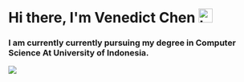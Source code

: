 # Hi there, I'm Venedict Chen <img src="https://user-images.githubusercontent.com/1303154/88677602-1635ba80-d120-11ea-84d8-d263ba5fc3c0.gif" width="28px" height="28px" alt="hi"> </h1>
### I am currently currently pursuing my degree in Computer Science At University of Indonesia.

<!-- GitHub stats from https://github.com/anuraghazra/github-readme-stats -->
![](https://github-readme-stats.vercel.app/api?username=venedictchen&theme=blueberry&hide_border=false&include_all_commits=true&count_private=true)<br/>


<!--

Here are some ideas to get you started:

- 🔭 I’m currently working on ...
- 🌱 I’m currently learning ...
- 👯 I’m looking to collaborate on ...
- 🤔 I’m looking for help with ...
- 💬 Ask me about ...
- 📫 How to reach me: ...
- 😄 Pronouns: ...
- ⚡ Fun fact: ...
-->
